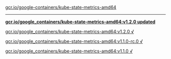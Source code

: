 [gcr.io/google-containers/kube-state-metrics-amd64](https://hub.docker.com/r/anjia0532/kube-state-metrics-amd64/tags/) 

----
**[gcr.io/google_containers/kube-state-metrics-amd64:v1.2.0 updated](https://hub.docker.com/r/anjia0532/kube-state-metrics-amd64/tags/)**

[gcr.io/google_containers/kube-state-metrics-amd64:v1.2.0 √](https://hub.docker.com/r/anjia0532/kube-state-metrics-amd64/tags/)

[gcr.io/google_containers/kube-state-metrics-amd64:v1.1.0-rc.0 √](https://hub.docker.com/r/anjia0532/kube-state-metrics-amd64/tags/)

[gcr.io/google_containers/kube-state-metrics-amd64:v1.1.0 √](https://hub.docker.com/r/anjia0532/kube-state-metrics-amd64/tags/)

